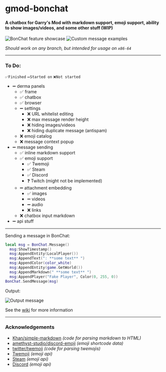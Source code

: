 # gmod-bonchat
#### A chatbox for Garry's Mod with markdown support, emoji support, ability to show images/videos, and some other stuff (WIP)

![](https://user-images.githubusercontent.com/59924045/164146558-dd6eb913-d43e-4692-b10e-e16ee80a10ba.png "BonChat feature showcase")
![](https://user-images.githubusercontent.com/59924045/164572492-b4132cf9-31b7-4132-9ac2-0aa88af5090b.png "Custom message examples")

*Should work on any branch, but intended for usage on `x86-64`*

---

### To Do:
`✅Finished` `➖Started on` `❌Not started`
- ➖ derma panels
  - ✅ frame
  - ✅ chatbox
  - ✅ browser
  - ➖ settings
    - ❌ URL whitelist editing
    - ❌ max message render height
    - ❌ hiding images/videos
    - ❌ hiding duplicate message (antispam)
  - ❌ emoji catalog
  - ❌ message context popup
- ➖ message sending
  - ✅ inline markdown support
  - ✅ emoji support
    - ✅ Twemoji
    - ✅ Steam
    - ✅ Discord
    - ❓ Twitch (might not be implemented)
  - ➖ attachment embedding
    - ✅ images
    - ➖ videos
    - ➖ audio
    - ❌ links
  - ❌ chatbox input markdown
- ➖ api stuff

---

Sending a message in BonChat:

```lua
local msg = BonChat.Message()
  msg:ShowTimestamp()
  msg:AppendEntity(LocalPlayer())
  msg:AppendText(": **some text** ")
  msg:AppendColor(color_white)
  msg:AppendEntity(game.GetWorld())
  msg:AppendMarkdown(" **some text** ")
  msg:AppendPlayer("Fake Player", Color(0, 255, 0))
BonChat.SendMessage(msg)
```

Output:

![](https://user-images.githubusercontent.com/59924045/164576612-83366b09-875f-4f06-b2b9-64f7f73025df.png "Output message")

See the [wiki](https://github.com/Bonyoze/gmod-bonchat/wiki) for more information

---

### Acknowledgements
- [Khan/simple-markdown](https://github.com/Khan/simple-markdown) *(code for parsing markdown to HTML)*
- [amethyst-studio/discord-emoji](https://github.com/amethyst-studio/discord_emoji) *(emoji shortcode data)*
- [twitter/twemoji](https://github.com/twitter/twemoji) *(code for parsing twemojis)*
- [Twemoji](https://twemoji.twitter.com) *(emoji api)*
- [Steam](https://store.steampowered.com) *(emoji api)*
- [Discord](https://discord.com) *(emoji api)*
